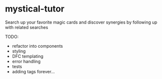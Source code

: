 # mystical-tutor

Search up your favorite magic cards and discover synergies by following up with related searches

TODO:

- refactor into components
- styling
- DFC templating
- error handling
- tests
- adding tags forever...
